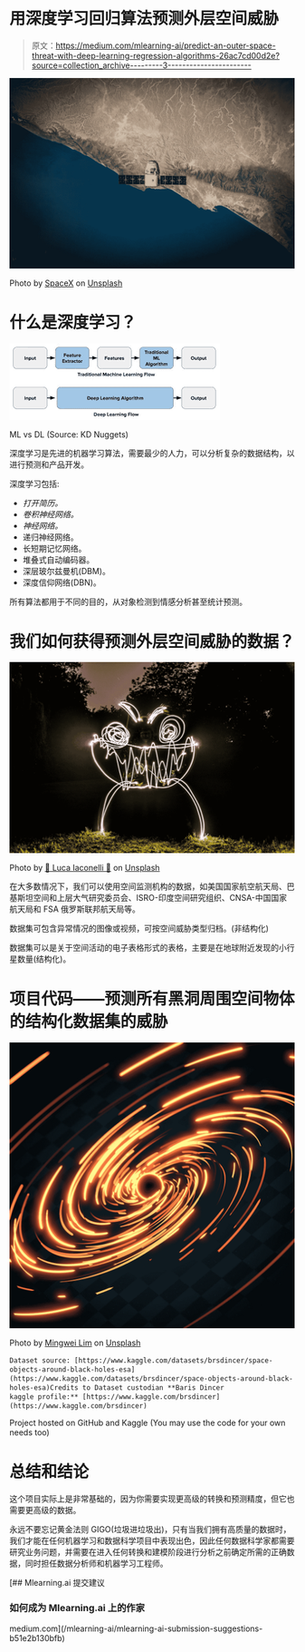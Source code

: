 # 用深度学习回归算法预测外层空间威胁

> 原文：<https://medium.com/mlearning-ai/predict-an-outer-space-threat-with-deep-learning-regression-algorithms-26ac7cd00d2e?source=collection_archive---------3----------------------->

![](img/66c56cda1a3f8fd9dd0a621fddf7ffed.png)

Photo by [SpaceX](https://unsplash.com/@spacex?utm_source=medium&utm_medium=referral) on [Unsplash](https://unsplash.com?utm_source=medium&utm_medium=referral)

# 什么是深度学习？

![](img/9774debadddc1a91ae1c44400928a27a.png)

ML vs DL (Source: KD Nuggets)

深度学习是先进的机器学习算法，需要最少的人力，可以分析复杂的数据结构，以进行预测和产品开发。

深度学习包括:

*   *打开简历。*
*   *卷积神经网络。*
*   *神经网络。*
*   递归神经网络。
*   长短期记忆网络。
*   堆叠式自动编码器。
*   深层玻尔兹曼机(DBM)。
*   深度信仰网络(DBN)。

所有算法都用于不同的目的，从对象检测到情感分析甚至统计预测。

# 我们如何获得预测外层空间威胁的数据？

![](img/5de83824ea72715097e367324c3b61f0.png)

Photo by [🐣 Luca Iaconelli 🦊](https://unsplash.com/@luxdamore?utm_source=medium&utm_medium=referral) on [Unsplash](https://unsplash.com?utm_source=medium&utm_medium=referral)

在大多数情况下，我们可以使用空间监测机构的数据，如美国国家航空航天局、巴基斯坦空间和上层大气研究委员会、ISRO-印度空间研究组织、CNSA-中国国家航天局和 FSA 俄罗斯联邦航天局等。

数据集可包含异常情况的图像或视频，可按空间威胁类型归档。(非结构化)

数据集可以是关于空间活动的电子表格形式的表格，主要是在地球附近发现的小行星数量(结构化)。

# 项目代码——预测所有黑洞周围空间物体的结构化数据集的威胁

![](img/e6ebf76406dbd73780730bcdf9468ebf.png)

Photo by [Mingwei Lim](https://unsplash.com/@cmzw?utm_source=medium&utm_medium=referral) on [Unsplash](https://unsplash.com?utm_source=medium&utm_medium=referral)

```
Dataset source: [https://www.kaggle.com/datasets/brsdincer/space-objects-around-black-holes-esa](https://www.kaggle.com/datasets/brsdincer/space-objects-around-black-holes-esa)Credits to Dataset custodian **Baris Dincer
kaggle profile:** [https://www.kaggle.com/brsdincer](https://www.kaggle.com/brsdincer)
```

Project hosted on GitHub and Kaggle (You may use the code for your own needs too)

# 总结和结论

这个项目实际上是非常基础的，因为你需要实现更高级的转换和预测精度，但它也需要更高级的数据。

永远不要忘记黄金法则 GIGO(垃圾进垃圾出)，只有当我们拥有高质量的数据时，我们才能在任何机器学习和数据科学项目中表现出色，因此任何数据科学家都需要研究业务问题，并需要在进入任何转换和建模阶段进行分析之前确定所需的正确数据，同时担任数据分析师和机器学习工程师。

[](/mlearning-ai/mlearning-ai-submission-suggestions-b51e2b130bfb) [## Mlearning.ai 提交建议

### 如何成为 Mlearning.ai 上的作家

medium.com](/mlearning-ai/mlearning-ai-submission-suggestions-b51e2b130bfb)